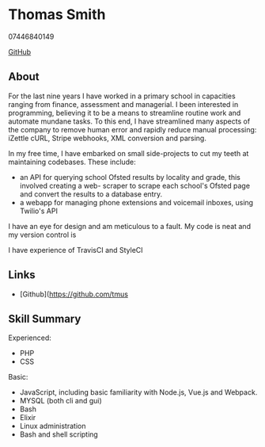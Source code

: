 # Thomas Smith

07446840149

[GitHub](https://github.com/tmus)

## About
For the last nine years I have worked in a primary school in capacities ranging from finance,
assessment and managerial. I been interested in programming, believing it to be a means to streamline
routine work and automate mundane tasks. To this end, I have streamlined many aspects of the company
to remove human error and rapidly reduce manual processing: iZettle cURL, Stripe webhooks, XML
conversion and parsing.

In my free time, I have embarked on small side-projects to cut my teeth at maintaining codebases.
These include:

- an API for querying school Ofsted results by locality and grade, this involved creating a web-
scraper to scrape each school's Ofsted page and convert the results to a database entry.
- a webapp for managing phone extensions and voicemail inboxes, using Twilio's API

I have an eye for design and am meticulous to a fault. My code is neat and my version control is


I have experience of TravisCI and StyleCI


## Links
- [Github](https://github.com/tmus

## Skill Summary
Experienced:
- PHP
- CSS

Basic:
- JavaScript, including basic familiarity with Node.js, Vue.js and Webpack.
- MYSQL (both cli and gui)
- Bash
- Elixir
- Linux administration
- Bash and shell scripting
